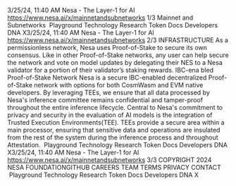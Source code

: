 3/25/24, 11:40 AM Nesa - The Layer-1 for AI
https://www.nesa.ai/x/mainnetandsubnetworks 1/3
Mainnet and
Subnetworks
 Playground Technology Research Token Docs Developers DNA X3/25/24, 11:40 AM Nesa - The Layer-1 for AI
https://www.nesa.ai/x/mainnetandsubnetworks 2/3
INFRASTRUCTURE
As a permissionless network, Nesa uses Proof-of-Stake to secure its own consensus. Like
in other Proof-of-Stake networks, any user can help secure the network and vote on
model updates by delegating their NES to a Nesa validator for a portion of their validator’s
staking rewards.
IBC-ena bled Proof-of-Stake
Network
Nesa is a secure IBC-enabled decentralized Proof-of-Stake network with options for both
CosmWasm and EVM native developers.
By leveraging TEEs, we ensure that all data processed by Nesa's
inference committee remains confidential and tamper-proof
throughout the entire inference lifecycle.
Central to Nesa's commitment to privacy and security in the evaluation of AI models is the
integration of Trusted Execution Environments(TEE). TEEs provide a secure area within a
main processor, ensuring that sensitive data and operations are insulated from the rest of
the system during the inference process and throughout Attestation.
 Playground Technology Research Token Docs Developers DNA X3/25/24, 11:40 AM Nesa - The Layer-1 for AI
https://www.nesa.ai/x/mainnetandsubnetworks 3/3
COPYRIGHT 2024 NESA FOUNDATIONGITHUB CAREERS TEAM TERMS PRIVACY CONTACT
 Playground Technology Research Token Docs Developers DNA X